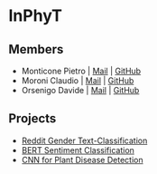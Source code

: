 # InPhyT

## Members 

* Monticone Pietro | [Mail](pietro.monticone@edu.unito.it) | [GitHub](https://github.com/pitmonticone)
* Moroni Claudio | [Mail](claudio.moroni@edu.unito.it) | [GitHub](https://github.com/claudio20497)
* Orsenigo Davide | [Mail](davide.orsenigo@edu.unito.it) | [GitHub](https://github.com/dadorse) 

## Projects

* [Reddit Gender Text-Classification](https://inphyt.github.io/DataMiningChallange/)
* [BERT Sentiment Classification](https://inphyt.github.io/DataMiningBert/)
* [CNN for Plant Disease Detection](https://inphyt.github.io/DataMiningProject/)

